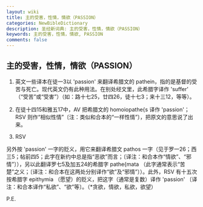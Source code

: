 ```yaml
---
layout: wiki
title: 主的受害，性情，情欲（PASSION）
categories: NewBibleDictionary
description: 圣经新词典: 主的受害，性情，情欲（PASSION）
keywords: 主的受害，性情，情欲, PASSION
comments: false
---
```


## 主的受害，性情，情欲（PASSION）

1. 英文一些译本在徒一3以 'passion' 来翻译希腊文的 pathein，指的是基督的受苦与死亡。现代英文仍有此种用法。在别处经文里，此希腊字译作 'suffer' （“受苦”或“受害”）（如：路十七25，廿四26，徒十七3；来十三12，等等）。

2. 在徒十四15和雅五17中，AV 把希腊文的 homoiopathe{s 译作 'passion'；RSV 则作“相似性情”〔注：类似和合本的“一样性情”〕，把原文的意思说了出来。

3. RSV

另外按 'passion' 一字的贬义，用它来翻译希腊文 pathos 一字（见于罗一26；西三5；帖前四5；此字在新约中总是指“恶欲”而言；〔译注：和合本作“情欲”、“邪情”〕），另以此翻译罗七5及加五24的希腊字 pathe{mata （此字通常表示“苦楚”之义；〔译注：和合本在这两处分别译作“欲”及“邪情”〕）。此外，RSV 有十五次按希腊字 epithymia （愿望）的贬义，把这字（通常是复数）译作 'passion' 〔译注：和合本译作“私欲”、“欲”等〕。（*贪欲，情欲，私欲，欲望）

P.E.








